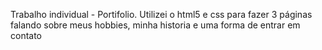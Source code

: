 Trabalho individual - Portifolio.
Utilizei o html5 e css para fazer 3 páginas falando sobre meus hobbies, minha historia e uma forma de entrar em contato 
